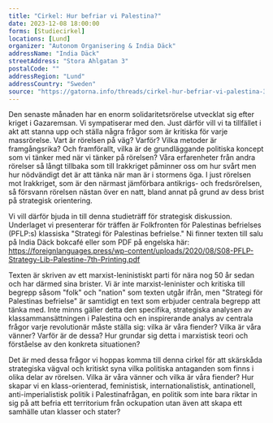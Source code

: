 ```yaml
---
title: "Cirkel: Hur befriar vi Palestina?"
date: 2023-12-08 18:00:00
forms: [Studiecirkel]
locations: [Lund]
organizer: "Autonom Organisering & India Däck"
addressName: "India Däck"
streetAddress: "Stora Ahlgatan 3"
postalCode: ""
addressRegion: "Lund"
addressCountry: "Sweden"
source: "https://gatorna.info/threads/cirkel-hur-befriar-vi-palestina-3606/"
---
```

Den senaste månaden har en enorm solidaritetsrörelse utvecklat sig efter kriget i Gazaremsan. Vi sympatiserar med den. Just därför vill vi ta tillfället i akt att stanna upp och ställa några frågor som är kritiska för varje massrörelse. Vart är rörelsen på väg? Varför? Vilka metoder är framgångsrika? Och framförallt, vilka är de grundläggande politiska koncept som vi tänker med när vi tänker på rörelsen? Våra erfarenheter från andra rörelser så långt tillbaka som till Irakkriget påminner oss om hur svårt men hur nödvändigt det är att tänka när man är i stormens öga. I just rörelsen mot Irakkriget, som är den närmast jämförbara antikrigs- och fredsrörelsen, så försvann rörelsen nästan över en natt, bland annat på grund av dess brist på strategisk orientering.

Vi vill därför bjuda in till denna studieträff för strategisk diskussion. Underlaget vi presenterar för träffen är Folkfronten för Palestinas befrielses (PFLP:s) klassiska "Strategi för Palestinas befrielse." Ni finner texten till salu på India Däck bokcafé eller som PDF på engelska här: https://foreignlanguages.press/wp-content/uploads/2020/08/S08-PFLP-Strategy-Lib-Palestine-7th-Printing.pdf

Texten är skriven av ett marxist-leninistiskt parti för nära nog 50 år sedan och har därmed sina brister. Vi är inte marxist-leninister och kritiska till begrepp såsom "folk" och "nation" som texten utgår ifrån, men "Strategi för Palestinas befrielse" är samtidigt en text som erbjuder centrala begrepp att tänka med. Inte minns gäller detta den specifika, strategiska analysen av klassammansättningen i Palestina och en inspirerande analys av centrala frågor varje revolutionär måste ställa sig: vilka är våra fiender? Vilka är våra vänner? Varför är de dessa? Hur grundar sig detta i marxistisk teori och förståelse av den konkreta situationen?

Det är med dessa frågor vi hoppas komma till denna cirkel för att skärskåda strategiska vägval och kritiskt syna vilka politiska antaganden som finns i olika delar av rörelsen. Vilka är våra vänner och vilka är våra fiender? Hur skapar vi en klass-orienterad, feministisk, internationalistisk, antinationell, anti-imperialistisk politik i Palestinafrågan, en politik som inte bara riktar in sig på att befria ett territorium från ockupation utan även att skapa ett samhälle utan klasser och stater?
